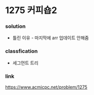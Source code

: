 # 1275 커피숍2

### solution
* 틀린 이유 - 마지막에 arr 업데이트 안해줌

### classfication
* 세그먼트 트리

### link
https://www.acmicpc.net/problem/1275